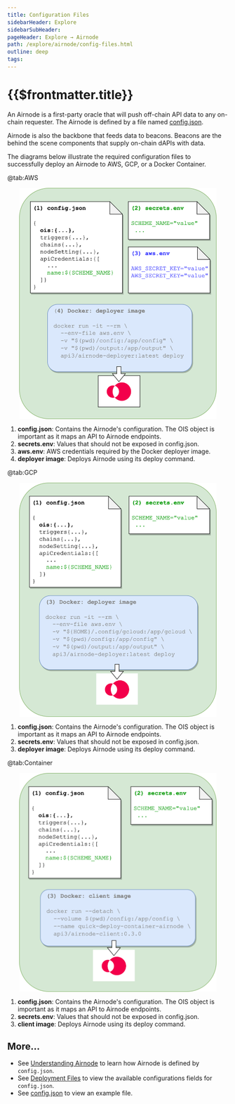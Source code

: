 ```yaml
---
title: Configuration Files
sidebarHeader: Explore
sidebarSubHeader:
pageHeader: Explore → Airnode
path: /explore/airnode/config-files.html
outline: deep
tags:
---
```


<PageHeader/>

<SearchHighlight/>

# {{$frontmatter.title}}

An Airnode is a first-party oracle that will push off-chain API data to any
on-chain requester. The Airnode is defined by a file named
[config.json](/reference/airnode/latest/deployment-files/config-json.md).

Airnode is also the backbone that feeds data to beacons. Beacons are the behind
the scene components that supply on-chain dAPIs with data.

The diagrams below illustrate the required configuration files to successfully
deploy an Airnode to AWS, GCP, or a Docker Container.

<Tabs>

@tab:AWS

<img style="margin-top:15px;display: block;
  margin-left: auto;
  margin-right: auto;" src="../assets/images/api-provider-overview-aws.png" width="450">

1. **config.json**: Contains the Airnode's configuration. The OIS object is
   important as it maps an API to Airnode endpoints.
2. **secrets.env**: Values that should not be exposed in config.json.
3. **aws.env**: AWS credentials required by the Docker deployer image.
4. **deployer image**: Deploys Airnode using its deploy command.

@tab:GCP

<img style="margin-top:15px;display: block;
  margin-left: auto;
  margin-right: auto;" src="../assets/images/api-provider-overview-gcp.png" width="450">

1. **config.json**: Contains the Airnode's configuration. The OIS object is
   important as it maps an API to Airnode endpoints.
2. **secrets.env**: Values that should not be exposed in config.json.
3. **deployer image**: Deploys Airnode using its deploy command.

@tab:Container

<img style="margin-top:15px;display: block;
  margin-left: auto;
  margin-right: auto;" src="../assets/images/api-provider-overview-container.png" width="450">

1. **config.json**: Contains the Airnode's configuration. The OIS object is
   important as it maps an API to Airnode endpoints.
2. **secrets.env**: Values that should not be exposed in config.json.
3. **client image**: Deploys Airnode using its deploy command.

</Tabs>

## More...

- See [Understanding Airnode](/reference/airnode/latest/understand/) to learn
  how Airnode is defined by `config.json`.
- See
  [Deployment Files](/reference/airnode/latest/deployment-files/config-json.md)
  to view the available configurations fields for `config.json`.
- See
  [config.json](/reference/airnode/latest/deployment-files/examples/config-json.md)
  to view an example file.
